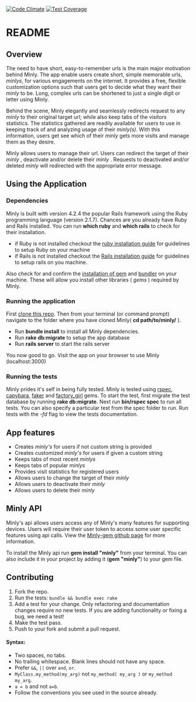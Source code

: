 [![Code Climate](https://codeclimate.com/github/andela-ooranagwa/minly/badges/gpa.svg)](https://codeclimate.com/github/andela-ooranagwa/minly)
[![Test Coverage](https://codeclimate.com/github/andela-ooranagwa/minly/badges/coverage.svg)](https://codeclimate.com/github/andela-ooranagwa/minly/coverage)

# README
## Overview

The need to have short, easy-to-remember urls is the main major motivation behind Minly. The app enable users create short, simple memorable urls, _minlys_, for various engagements on the internet. It provides a free, flexible customization options such that users get to decide what they want their _minly_ to be. Long, complex urls can be shortened to just a single digit or letter using Minly.

Behind the scene, Minly elegantly and seamlessly redirects request to any _minly_ to their original target url; while also keep tabs of the visitors statistics. The statistics gathered are readily available for users to use in keeping track of and analyzing usage of their _minly(s)_. With this information, users get see which of their _minly_ gets more visits and manage them as they desire.

Minly allows users to manage their url. Users can redirect the target of their _minly_ , deactivate and/or delete their _minly_ . Requests to deactivated and/or deleted _minly_ will redirected with the appropriate error message.

## Using the Application

### Dependencies

Minly is built with version 4.2.4 the popular Rails framework using the Ruby programming language (version 2.1.7). Chances are you already have Ruby and Rails installed. You can run __which ruby__ and __which rails__ to check for their installation.

*   if Ruby is not installed checkout the [ruby installation guide](https://www.ruby-lang.org/en/downloads/) for guidelines to setup Ruby on your machine
*   if Rails is not installed checkout the [Rails installation guide](http://rubyonrails.org/download/) for guidelines to setup rails on you machine.

Also check for and confirm the [installation of gem](http://guides.rubygems.org/rubygems-basics/) and [bundler](http://rubygems.org) on your machine. These will allow you install other libraries ( _gems_ ) required by Minly.

### Running the application

First [clone this repo](clone). Then from your terminal (or command prompt) navigate to the folder where you have cloned Minly( __cd path/to/minly/__ ).

*   Run __bundle install__ to install all Minly dependencies.
*   Run __rake db:migrate__ to setup the app database
*   Run __rails server__ to start the rails server

You now good to go. Visit the app on your browser to use Minly (localhost:3000)

### Running the tests

Minly prides it's self in being fully tested. Minly is tested using [rspec](http://rspec.info/), [capybara](http://jnicklas.github.io/capybara/), [faker](https://github.com/stympy/faker) and [factory_girl](http://www.rubydoc.info/gems/factory_girl/file/GETTING_STARTED.md) gems. To start the test, first migrate the test database by running __rake db:migrate__. Next run __bin/rspec spec__ to run all tests. You can also specify a particular test from the spec folder to run. Run tests with the _-fd_ flag to view the tests documentation.

## App features

*   Creates _minly's_ for users if not custom string is provided
*   Creates customized _minly's_ for users if given a custom string
*   Keeps tabs of most recent _minlys_
*   Keeps tabs of popular _minlys_
*   Provides visit statistics for registered users
*   Allows users to change the target of their _minly_
*   Allows users to deactivate their _minly_
*   Allows users to delete their _minly_

## Minly API

Minly's api allows users access any of Minly's many features for supporting devices. Users will require their user token to access some user specific features using api calls. View the [Minly-gem github page](https://github.com/andela-ooranagwa/minly-gem) for more information.

To install the Minly api run __gem install "minly"__ from your terminal. You can also include it in your project by adding it (__gem "minly"__) to your gem file.

## Contributing
1. Fork the repo.
2. Run the tests: `bundle && bundle exec rake`
3. Add a test for your change. Only refactoring and documentation changes
require no new tests. If you are adding functionality or fixing a bug, we need
a test!
4. Make the test pass.
5. Push to your fork and submit a pull request.

#### Syntax:

* Two spaces, no tabs.
* No trailing whitespace. Blank lines should not have any space.
* Prefer `&&`, `||` over `and`, `or`.
* `MyClass.my_method(my_arg)` not `my_method( my_arg )` or `my_method my_arg`.
* `a = b` and not `a=b`.
* Follow the conventions you see used in the source already.
